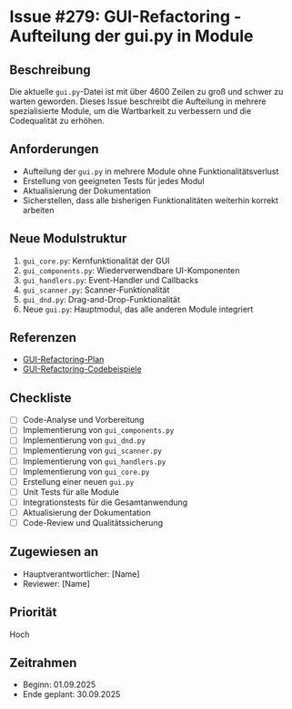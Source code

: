 # Issue #279: GUI-Refactoring - Aufteilung der gui.py in Module

## Beschreibung

Die aktuelle `gui.py`-Datei ist mit über 4600 Zeilen zu groß und schwer zu warten geworden. Dieses Issue beschreibt die Aufteilung in mehrere spezialisierte Module, um die Wartbarkeit zu verbessern und die Codequalität zu erhöhen.

## Anforderungen

- Aufteilung der `gui.py` in mehrere Module ohne Funktionalitätsverlust
- Erstellung von geeigneten Tests für jedes Modul
- Aktualisierung der Dokumentation
- Sicherstellen, dass alle bisherigen Funktionalitäten weiterhin korrekt arbeiten

## Neue Modulstruktur

1. `gui_core.py`: Kernfunktionalität der GUI
2. `gui_components.py`: Wiederverwendbare UI-Komponenten
3. `gui_handlers.py`: Event-Handler und Callbacks
4. `gui_scanner.py`: Scanner-Funktionalität
5. `gui_dnd.py`: Drag-and-Drop-Funktionalität
6. Neue `gui.py`: Hauptmodul, das alle anderen Module integriert

## Referenzen

- [GUI-Refactoring-Plan](../docs/gui-refactoring-plan.md)
- [GUI-Refactoring-Codebeispiele](../docs/gui-refactoring-examples.md)

## Checkliste

- [ ] Code-Analyse und Vorbereitung
- [ ] Implementierung von `gui_components.py`
- [ ] Implementierung von `gui_dnd.py`
- [ ] Implementierung von `gui_scanner.py`
- [ ] Implementierung von `gui_handlers.py`
- [ ] Implementierung von `gui_core.py`
- [ ] Erstellung einer neuen `gui.py`
- [ ] Unit Tests für alle Module
- [ ] Integrationstests für die Gesamtanwendung
- [ ] Aktualisierung der Dokumentation
- [ ] Code-Review und Qualitätssicherung

## Zugewiesen an

- Hauptverantwortlicher: [Name]
- Reviewer: [Name]

## Priorität

Hoch

## Zeitrahmen

- Beginn: 01.09.2025
- Ende geplant: 30.09.2025
